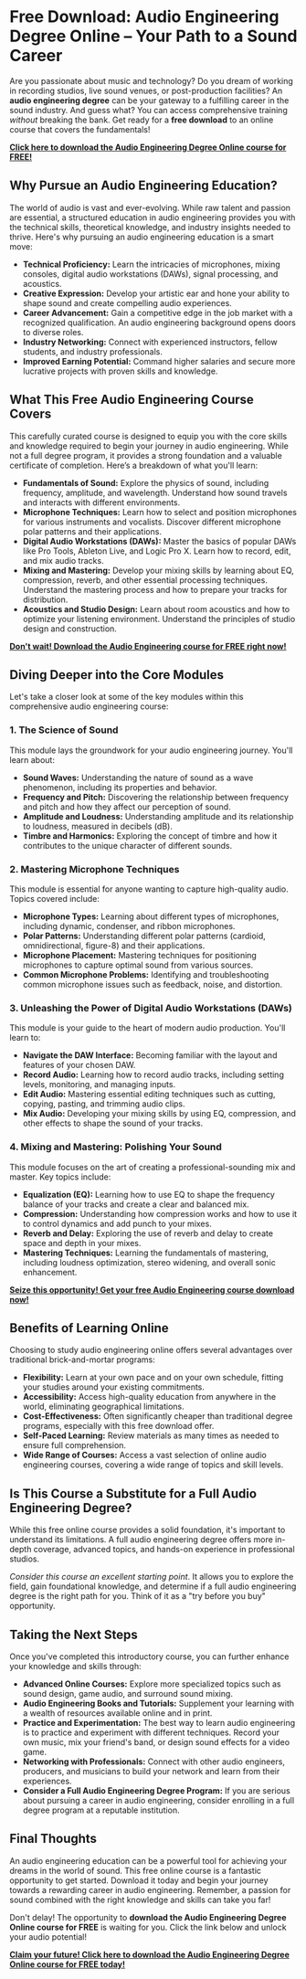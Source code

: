 # Free Download: Audio Engineering Degree Online – Your Path to a Sound Career

Are you passionate about music and technology? Do you dream of working in recording studios, live sound venues, or post-production facilities? An **audio engineering degree** can be your gateway to a fulfilling career in the sound industry. And guess what? You can access comprehensive training *without* breaking the bank. Get ready for a **free download** to an online course that covers the fundamentals!

[**Click here to download the Audio Engineering Degree Online course for FREE!**](https://udemywork.com/audio-engineering-degree-online)

## Why Pursue an Audio Engineering Education?

The world of audio is vast and ever-evolving. While raw talent and passion are essential, a structured education in audio engineering provides you with the technical skills, theoretical knowledge, and industry insights needed to thrive. Here's why pursuing an audio engineering education is a smart move:

*   **Technical Proficiency:** Learn the intricacies of microphones, mixing consoles, digital audio workstations (DAWs), signal processing, and acoustics.
*   **Creative Expression:** Develop your artistic ear and hone your ability to shape sound and create compelling audio experiences.
*   **Career Advancement:** Gain a competitive edge in the job market with a recognized qualification. An audio engineering background opens doors to diverse roles.
*   **Industry Networking:** Connect with experienced instructors, fellow students, and industry professionals.
*   **Improved Earning Potential:** Command higher salaries and secure more lucrative projects with proven skills and knowledge.

## What This Free Audio Engineering Course Covers

This carefully curated course is designed to equip you with the core skills and knowledge required to begin your journey in audio engineering. While not a full degree program, it provides a strong foundation and a valuable certificate of completion. Here’s a breakdown of what you'll learn:

*   **Fundamentals of Sound:** Explore the physics of sound, including frequency, amplitude, and wavelength. Understand how sound travels and interacts with different environments.
*   **Microphone Techniques:** Learn how to select and position microphones for various instruments and vocalists. Discover different microphone polar patterns and their applications.
*   **Digital Audio Workstations (DAWs):** Master the basics of popular DAWs like Pro Tools, Ableton Live, and Logic Pro X. Learn how to record, edit, and mix audio tracks.
*   **Mixing and Mastering:** Develop your mixing skills by learning about EQ, compression, reverb, and other essential processing techniques. Understand the mastering process and how to prepare your tracks for distribution.
*   **Acoustics and Studio Design:** Learn about room acoustics and how to optimize your listening environment. Understand the principles of studio design and construction.

[**Don't wait! Download the Audio Engineering course for FREE right now!**](https://udemywork.com/audio-engineering-degree-online)

## Diving Deeper into the Core Modules

Let's take a closer look at some of the key modules within this comprehensive audio engineering course:

### 1. The Science of Sound

This module lays the groundwork for your audio engineering journey. You'll learn about:

*   **Sound Waves:** Understanding the nature of sound as a wave phenomenon, including its properties and behavior.
*   **Frequency and Pitch:** Discovering the relationship between frequency and pitch and how they affect our perception of sound.
*   **Amplitude and Loudness:** Understanding amplitude and its relationship to loudness, measured in decibels (dB).
*   **Timbre and Harmonics:** Exploring the concept of timbre and how it contributes to the unique character of different sounds.

### 2. Mastering Microphone Techniques

This module is essential for anyone wanting to capture high-quality audio. Topics covered include:

*   **Microphone Types:** Learning about different types of microphones, including dynamic, condenser, and ribbon microphones.
*   **Polar Patterns:** Understanding different polar patterns (cardioid, omnidirectional, figure-8) and their applications.
*   **Microphone Placement:** Mastering techniques for positioning microphones to capture optimal sound from various sources.
*   **Common Microphone Problems:** Identifying and troubleshooting common microphone issues such as feedback, noise, and distortion.

### 3. Unleashing the Power of Digital Audio Workstations (DAWs)

This module is your guide to the heart of modern audio production. You'll learn to:

*   **Navigate the DAW Interface:** Becoming familiar with the layout and features of your chosen DAW.
*   **Record Audio:** Learning how to record audio tracks, including setting levels, monitoring, and managing inputs.
*   **Edit Audio:** Mastering essential editing techniques such as cutting, copying, pasting, and trimming audio clips.
*   **Mix Audio:** Developing your mixing skills by using EQ, compression, and other effects to shape the sound of your tracks.

### 4. Mixing and Mastering: Polishing Your Sound

This module focuses on the art of creating a professional-sounding mix and master. Key topics include:

*   **Equalization (EQ):** Learning how to use EQ to shape the frequency balance of your tracks and create a clear and balanced mix.
*   **Compression:** Understanding how compression works and how to use it to control dynamics and add punch to your mixes.
*   **Reverb and Delay:** Exploring the use of reverb and delay to create space and depth in your mixes.
*   **Mastering Techniques:** Learning the fundamentals of mastering, including loudness optimization, stereo widening, and overall sonic enhancement.

[**Seize this opportunity! Get your free Audio Engineering course download now!**](https://udemywork.com/audio-engineering-degree-online)

## Benefits of Learning Online

Choosing to study audio engineering online offers several advantages over traditional brick-and-mortar programs:

*   **Flexibility:** Learn at your own pace and on your own schedule, fitting your studies around your existing commitments.
*   **Accessibility:** Access high-quality education from anywhere in the world, eliminating geographical limitations.
*   **Cost-Effectiveness:** Often significantly cheaper than traditional degree programs, especially with this free download offer.
*   **Self-Paced Learning:** Review materials as many times as needed to ensure full comprehension.
*   **Wide Range of Courses:** Access a vast selection of online audio engineering courses, covering a wide range of topics and skill levels.

## Is This Course a Substitute for a Full Audio Engineering Degree?

While this free online course provides a solid foundation, it's important to understand its limitations. A full audio engineering degree offers more in-depth coverage, advanced topics, and hands-on experience in professional studios.

*Consider this course an excellent starting point*. It allows you to explore the field, gain foundational knowledge, and determine if a full audio engineering degree is the right path for you. Think of it as a "try before you buy" opportunity.

## Taking the Next Steps

Once you've completed this introductory course, you can further enhance your knowledge and skills through:

*   **Advanced Online Courses:** Explore more specialized topics such as sound design, game audio, and surround sound mixing.
*   **Audio Engineering Books and Tutorials:** Supplement your learning with a wealth of resources available online and in print.
*   **Practice and Experimentation:** The best way to learn audio engineering is to practice and experiment with different techniques. Record your own music, mix your friend's band, or design sound effects for a video game.
*   **Networking with Professionals:** Connect with other audio engineers, producers, and musicians to build your network and learn from their experiences.
*   **Consider a Full Audio Engineering Degree Program:** If you are serious about pursuing a career in audio engineering, consider enrolling in a full degree program at a reputable institution.

## Final Thoughts

An audio engineering education can be a powerful tool for achieving your dreams in the world of sound. This free online course is a fantastic opportunity to get started. Download it today and begin your journey towards a rewarding career in audio engineering. Remember, a passion for sound combined with the right knowledge and skills can take you far!

Don't delay! The opportunity to **download the Audio Engineering Degree Online course for FREE** is waiting for you. Click the link below and unlock your audio potential!

[**Claim your future! Click here to download the Audio Engineering Degree Online course for FREE today!**](https://udemywork.com/audio-engineering-degree-online)

